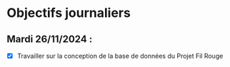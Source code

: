 # Objectifs journaliers

## Mardi 26/11/2024 :

- [x] Travailler sur la conception de la base de données du Projet Fil Rouge 
